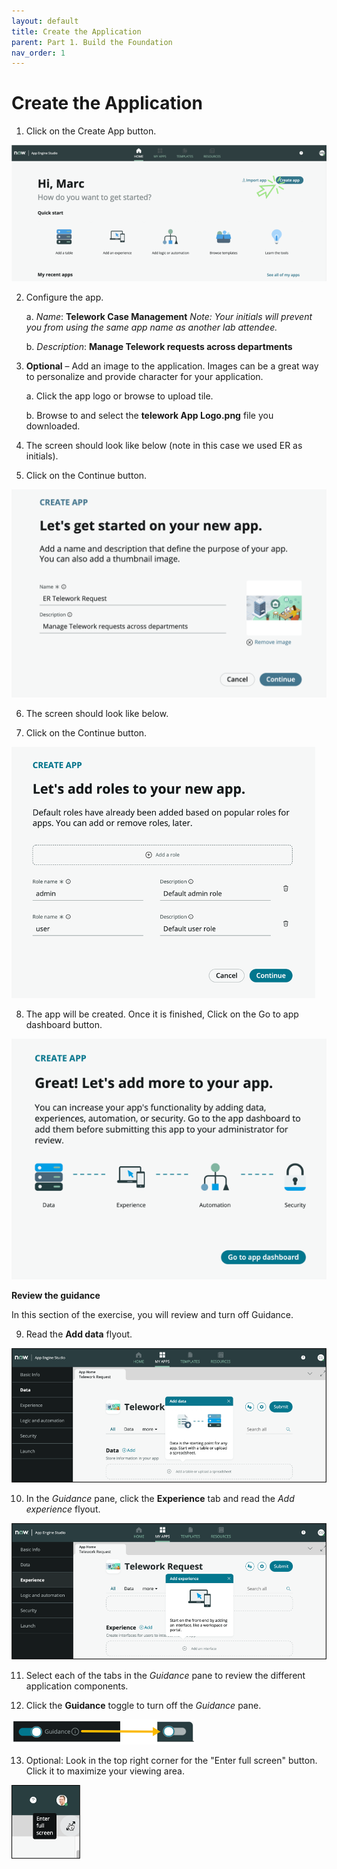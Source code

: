 ```yaml
---
layout: default
title: Create the Application
parent: Part 1. Build the Foundation
nav_order: 1
---
```


# Create the Application

1. Click on the <span className="aes_button">Create App</span> button.

 ![relative](images/1_Create_App.png)

2. Configure the app.

    a. _Name_: **Telework Case Management**
    _Note: Your initials will prevent you from using the same app name as another lab attendee._

    b. _Description_: **Manage Telework requests across departments**

3. **Optional** – Add an image to the application. Images can be a great way to personalize and provide character for your application.

    a. Click the app logo or browse to upload tile.

    b. Browse to and select the  **telework App Logo.png** file you downloaded.

4. The screen should look like below (note in this case we used ER as initials).
   
5. Click on the <span className="aes_button">Continue</span> button.

 ![relative](./images/1_New_App_Final_State_ER.png)

6. The screen should look like below.
   
7. Click on the <span className="aes_button">Continue</span> button.
   
 ![relative](images/1_add_roles.png)



8. The app will be created. Once it is finished, Click on the <span className="aes_button">Go to app dashboard</span> button.

 ![relative](images/Go_to_app_dashboard.png)

**Review the guidance**

In this section of the exercise, you will review and turn off Guidance.

9. Read the **Add data** flyout.

 ![relative](images/2.1_guidance_add_data.png)

10. In the _Guidance_ pane, click the  **Experience**  tab and read the _Add experience_ flyout.

 ![relative](images/2.2_guidance_add_experience.png)

11. Select each of the tabs in the _Guidance_ pane to review the different application components.

12. Click the  **Guidance**  toggle to turn off the _Guidance_ pane.

 ![relative](images/2.3_toggle_guidance.png)

13. Optional: Look in the top right corner for the "Enter full screen" button. Click it to maximize your viewing area.

 ![relative](images/2.4_full-screen.png)


